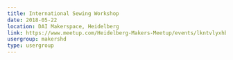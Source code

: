```yaml
---
title: International Sewing Workshop
date: 2018-05-22
location: DAI Makerspace, Heidelberg
link: https://www.meetup.com/Heidelberg-Makers-Meetup/events/lkntvlyxhbdc/
usergroup: makershd
type: usergroup
---
```

